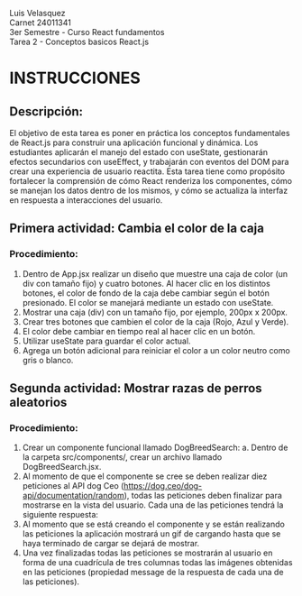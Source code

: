 Luis Velasquez  
Carnet 24011341  
3er Semestre - Curso React fundamentos  
Tarea 2 - Conceptos basicos React.js  

# INSTRUCCIONES


## Descripción:
El objetivo de esta tarea es poner en práctica los conceptos fundamentales de React.js para
construir una aplicación funcional y dinámica. Los estudiantes aplicarán el manejo del estado con
useState, gestionarán efectos secundarios con useEffect, y trabajarán con eventos del DOM para
crear una experiencia de usuario reactita. Esta tarea tiene como propósito fortalecer la
comprensión de cómo React renderiza los componentes, cómo se manejan los datos dentro de
los mismos, y cómo se actualiza la interfaz en respuesta a interacciones del usuario.

## Primera actividad: Cambia el color de la caja

### Procedimiento:
1. Dentro de App.jsx realizar un diseño que muestre una caja de color (un div con tamaño
fijo) y cuatro botones. Al hacer clic en los distintos botones, el color de fondo de la caja
debe cambiar según el botón presionado. El color se manejará mediante un estado con
useState.
2. Mostrar una caja (div) con un tamaño fijo, por ejemplo, 200px x 200px.
3. Crear tres botones que cambien el color de la caja (Rojo, Azul y Verde).
4. El color debe cambiar en tiempo real al hacer clic en un botón.
5. Utilizar useState para guardar el color actual.
6. Agrega un botón adicional para reiniciar el color a un color neutro como gris o blanco.

## Segunda actividad: Mostrar razas de perros aleatorios

### Procedimiento:
1. Crear un componente funcional llamado DogBreedSearch:
a. Dentro de la carpeta src/components/, crear un archivo llamado
DogBreedSearch.jsx.
2. Al momento de que el componente se cree se deben realizar diez peticiones al API dog Ceo (https://dog.ceo/dog-api/documentation/random), todas las peticiones deben finalizar para mostrarse en la vista del usuario. Cada una de las peticiones tendrá la siguiente respuesta:
3. Al momento que se está creando el componente y se están realizando las peticiones la aplicación mostrará un gif de cargando hasta que se haya terminado de cargar se dejará de mostrar.
4. Una vez finalizadas todas las peticiones se mostrarán al usuario en forma de una cuadrícula de tres columnas todas las imágenes obtenidas en las peticiones (propiedad message de la respuesta de cada una de las peticiones).